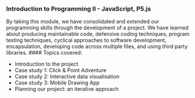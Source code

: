### Introduction to Programming II - JavaScript, P5.js

By taking this module, we have consolidated and extended our programming skills through the development of a project. We have learned about producing maintainable code, defensive coding techniques, program testing techniques, cyclical approaches to software development, encapsulation, developing code across multiple files, and using third party libraries. #### Topics covered: 
* Introduction to the project 
* Case study 1: Click & Point Adventure 
* Case study 2: Interactive data visualisation 
* Case study 3: Mobile Drawing App 
* Planning our project: an iterative approach
